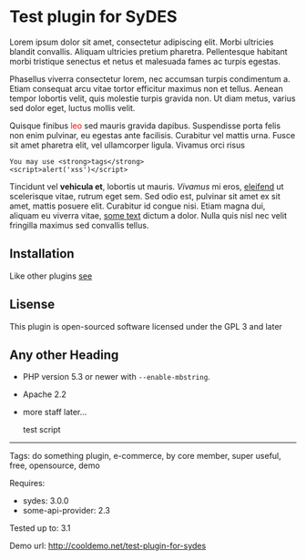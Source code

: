 # Test plugin for SyDES

Lorem ipsum dolor sit amet, consectetur adipiscing elit. Morbi ultricies blandit convallis. Aliquam ultricies pretium pharetra. Pellentesque habitant morbi tristique senectus et netus et malesuada fames ac turpis egestas.

Phasellus viverra consectetur lorem, nec accumsan turpis condimentum a. Etiam consequat arcu vitae tortor efficitur maximus non et tellus. Aenean tempor lobortis velit, quis molestie turpis gravida non. Ut diam metus, varius sed dolor eget, luctus mollis velit.

Quisque finibus <span style="color:red;">leo</span> sed mauris gravida dapibus. Suspendisse porta felis non enim pulvinar, eu egestas ante facilisis. Curabitur vel mattis urna. Fusce sit amet pharetra elit, vel ullamcorper ligula. Vivamus orci risus

    You may use <strong>tags</strong>
    <script>alert('xss')</script>

Tincidunt vel <strong class="hello">vehicula et</strong>, lobortis ut mauris. <em>Vivamus</em> mi eros, <u>eleifend</u> ut scelerisque vitae, rutrum eget sem. Sed odio est, pulvinar sit amet ex sit amet, mattis posuere elit. Curabitur id congue nisi. Etiam magna dui, aliquam eu viverra vitae, [some text](javascript:alert('xss')) dictum a dolor. Nulla quis nisl nec velit fringilla maximus sed convallis tellus.

Installation
------------

Like other plugins [see](http://sydes.ru/ru/docs/3.x/install-extensions)

## Lisense

This plugin is open-sourced software licensed under the GPL 3 and later

## Any other Heading

* PHP version 5.3 or newer with `--enable-mbstring`.
* Apache 2.2
* more staff later...


    test script
    <script>alert('xss')</script>


<script>alert('xss')</script>

---

Tags: do something plugin, e-commerce, by core member, super useful, free, opensource, demo

Requires:

* sydes: 3.0.0
* some-api-provider: 2.3

Tested up to: 3.1

Demo url: http://cooldemo.net/test-plugin-for-sydes



